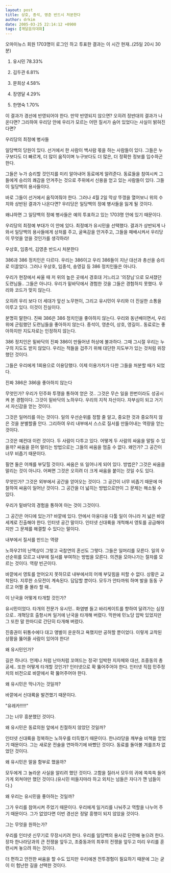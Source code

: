 ```yaml
---
layout: post
title: 상호, 종석, 영춘 반드시 처분한다
author: drkim
date: 2005-03-25 22:14:12 +0900
tags: [깨달음의대화]
---
```

오마이뉴스 회원 1703명이 로그인 하고 투표한 결과는 이 시간 현재..(25일 20시 30분)
  

  
1) 유시민 78.33%
  
2) 김두관 6.81%
  
3) 문희상 4.58%
  
4) 장영달 4.29%
  
5) 한명숙 1.70%
  

  
이 결과가 경선에 반영되어야 한다. 만약 반영되지 않으면? 오히려 정반대의 결과가 나온다면? 그리하여 우리당 안에 우리가 모르는 어떤 질서가 숨어 있었다는 사실이 밝혀진다면?
  

  
우리당의 최정예 병사들
  
일당백의 당원이 있다. 선거에서 한 사람이 백사람 몫을 하는 사람들이 있다. 그들은 누구보다도 더 빠르게, 더 많이 움직이며 누구보다도 더 많은, 더 정확한 정보를 입수하곤 한다.
  

  
그들은 누가 승리할 것인지를 미리 알아내어 동료에게 알려준다. 동료들을 참여시켜 그들에게 승리의 쾌감을 안겨주는 것으로 주위에서 신용을 얻고 있는 사람들이 있다. 그들이 일당백의 용사들이다.
  

  
바로 그들이 선거에서 움직여줘야 한다. 그러나 4월 2일 막상 뚜껑을 열어보니 위의 수치와 상반된 결과가 나온다면? 우리당은 일당백의 정예 병사들을 잃게 될 것이다.
  

  
왜냐하면 그 일당백의 정예 병사들은 예의 투표하고 있는 1703명 안에 있기 때문이다.
  

  
우리당의 최정예 부대가 이 안에 있다. 최정예가 유시민을 선택했다. 결과가 상반되게 나와서 일당백의 용사들에게 상처를 주고, 굴욕감을 안겨주고, 그들을 패배시켜서 우리당이 무엇을 얻을 것인가를 생각하라!
  

  
우상호, 임종석, 김영춘 반드시 처분한다
  
386과 386 정치인은 다르다. 우리는 386이고 우리 386들이 지난 대선과 총선을 승리로 이끌었다. 그러나 우상호, 임종석, 송영길 등 386 정치인들은 아니다.
  

  
우리가 현장에서 싸울 때 저 위의 높은 곳에서 경호대 거느리고 '의장님'으로 모셔졌던 도련님들.. 그들은 아니다. 우리가 밑바닥에서 경험한 것을 그들은 경험하지 못했다. 우리와 코드가 맞지 않는다.
  
오히려 우리 보다 더 세대가 앞선 노무현이, 그리고 유시민이 우리와 더 진실한 소통을 이루고 있다. 이것이 진실이다.
  

  
분명히 말한다. 진짜 386은 386 정치인을 좋아하지 않는다. 우리와 동년배이면서, 우리 위에 군림했던 도련님들을 좋아하지 않는다. 종석이, 영춘이, 상호, 영길이.. 동료로는 좋아하지만 지도자로는 인정하지 않는다.
  

  
386 정치인은 밑바닥의 진짜 386이 만들어낸 허상에 불과하다. 그때 그시절 우리는 누구의 지도도 받지 않았다. 우리는 적들을 겁주기 위해 대단한 지도부가 있는 것처럼 위장했던 것이다.
  

  
그들은 우리에게 1회용으로 이용당했다. 이제 이용가치가 다한 그들을 처분할 때가 되었다.
  

  
진짜 386은 386을 좋아하지 않는다
  
무엇인가? 우리가 민주화 투쟁을 통하여 얻은 것.. 그것은 무슨 일을 한번이라도 성공시켜 본 경험이다. 그것이 밑바닥의 노하우다. 우리의 지적 자산이다. 자부심이 되고 거기서 자신감을 얻는 것이다.
  

  
그것은 일머리를 아는 것이다. 일의 우선순위를 정할 줄 알고, 중요한 것과 중요하지 않은 것을 분별할줄 안다. 그리하여 우리 내부에서 스스로 질서를 만들어내는 역량을 얻는 것이다.
  

  
그것은 예컨대 이런 것이다. 두 사람이 다투고 있다. 어떻게 두 사람의 싸움을 말릴 수 있을까? 싸움을 뜯어 말리는 방법으로는 그들의 싸움을 멈출 수 없다. 왜인가? 그 공간이 너무 비좁기 때문이다.
  

  
필연 둘은 어깨를 부딪힐 것이다. 싸움은 또 일어나게 되어 있다. 방법은? 그것은 싸움을 말리는 것이 아니다. 어쩌면 그것은 오히려 더 크게 싸움을 붙이는 것일 수도 있다.
  

  
무엇인가? 그것은 외부에서 공간을 얻어오는 것이다. 그 공간이 너무 비좁기 때문에 마찰하여 싸움이 일어난 것이다. 그 공간을 더 넓히는 방법으로만이 그 문제는 해소될 수 있다.
  

  
우리가 밑바닥의 경험을 통하여 아는 것이 그것이다.
  

  
그 공간은 어디에 있는가? 바깥에 있다. 안에서 아웅다웅 다툴 일이 아니라 저 넓은 바깥 세계로 진출해야 한다. 인터넷 공간 말이다. 인터넷 신대륙을 개척해서 영토를 공급해야지만 그 문제를 해결할 수 있다는 말이다.
  

  
내부에서 질서를 만드는 역량
  
노하우21의 난맥상이 그렇고 국참연의 혼선도 그렇다. 그들은 일머리를 모른다. 일의 우선순위를 모르고 내부에 질서를 부여하는 방법을 모른다. 의견을 모아나가는 절차를 모르는 것이다. 역량 빈곤이다.
  

  
바깥에서 영토를 얻어오지 못하므로 내부에서의 어깨 부딪힘을 피할 수 없다. 상황은 교착된다. 지루한 소모전이 계속된다. 답답할 뿐이다. 모두가 안타까워 하며 발을 동동 구르고 어쩔 줄 몰라 할 때..
  

  
이 난국을 어떻게 타개할 것인가?
  

  
유시민이었다. 타개의 전문가 유시민.. 화염병 들고 바리케이트를 향하여 달려가는 심정으로.. 개혁당호 출항시켜 일거에 난국을 타개해 버렸다. 막판에 민노당 압박 있었지만 그 또한 말 한마디로 간단히 타개해 버렸다.
  

  
진중권이 뒤통수에다 대고 앵벌이 운운하고 욕했지만 공허할 뿐이었다. 이렇게 교착된 상황을 뚫어줄 사람이 있어야 한다!
  

  
왜 유시민인가?
  
길은 하나다. 언제나 처럼 난마처럼 꼬여드는 정국! 임박한 지자체와 대선, 조중동의 총공세.. 또한 어떻게 타개할 것인가? 인터넷으로 확 뚫어주어야 한다. 인터넷 직접 민주정치의 비전으로 바깥에서 확 뚫어주어야 한다.
  

  
왜 유시민은 막나가는 것일까?
  
바깥에서 신대륙을 발견했기 때문이다.
  

  
"유레카!!!!!"
  
그는 너무 흥분했던 것이다.
  

  
왜 유시민은 동료의원 앞에서 친절하지 않았던 것일까?
  

  
인터넷 신대륙을 정복하는 노하우를 터득했기 때문이다. 한나라당을 깨부술 비책을 얻었기 때문이다. 그는 새로운 전술을 연마하기에 바빴던 것이다. 동료를 돌아볼 겨를조차 없었던 것이다.
  

  
왜 유시민은 말을 함부로 했을까?
  

  
모두에게 그 놀라운 사실을 알리려 했던 것이다. 고함을 질러서 모두의 귀에 쏙쏙쏙 들어가게 외쳐야만 했던 것이다.(유시민 떠들지마라 하고 외치는 넘들은 자다가 깬 넘들이다.)
  

  
왜 우리는 유시민을 좋아하는 것일까?
  

  
그가 우리를 참여시켜 주었기 때문이다. 우리에게 일거리를 나눠주고 역할을 나누어 주기 때문이다. 그가 없었다면 이번 경선은 정말 흥행이 되지 않았을 것이다.
  

  
그는 무엇을 원하는가?
  

  
우리를 인터넷 신무기로 무장시키려 한다. 우리를 일당백의 용사로 단련해 놓으려 한다. 장차 한나라당과의 큰 전쟁을 앞두고, 조중동과의 최후의 전쟁을 앞두고 미리 우리를 훈련시켜 놓으려 하는 것이다.
  

  
더 편하고 안전한 싸움을 할 수도 있지만 우리에겐 전투경험이 필요하기 때문에 그는 굳이 이 험난한 길을 선택한 것이다.
